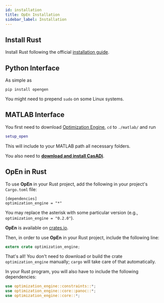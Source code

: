 ```yaml
---
id: installation
title: OpEn Installation
sidebar_label: Installation
---
```


## Install Rust

Install Rust following the official [installation guide](https://www.rust-lang.org/tools/install).


## Python Interface
As simple as

```
pip install opengen
```

You might need to prepend `sudo` on some Linux 
systems.

## MATLAB Interface
You first need to download [Optimization Engine](https://github.com/alphaville/optimization-engine/archive/master.zip), `cd` to `./matlab/` and run 

```matlab
setup_open
```

This will include to your MATLAB path all necessary folders.

You also need to [**download and install CasADi**](https://web.casadi.org/).

## OpEn in Rust 
To use **OpEn** in your Rust project, add the following in your project's `Cargo.toml` file:

```
[dependencies]
optimization_engine = "*"
```

You may replace the asterisk with some particular version (e.g., `optimization_engine = "0.2.0"`).

**OpEn** is available on [crates.io](https://crates.io/crates/optimization_engine).

Then, in order to use **OpEn** in your Rust project, include the following line:

```rust
extern crate optimization_engine;
```

That's all! You don't need to download or build the crate `optimization_engine` manually; `cargo` will take care of that automatically.

In your Rust program, you will also have to include the following dependencies:


```rust
use optimization_engine::constraints::*;
use optimization_engine::core::panoc::*;
use optimization_engine::core::*;
```